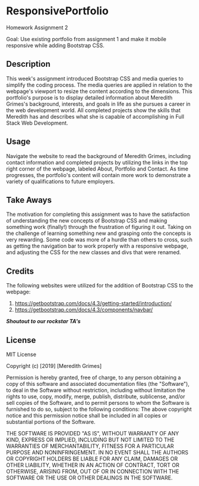 # ResponsivePortfolio

Homework Assignment 2

Goal: Use existing portfolio from assignment 1 and make it mobile responsive while adding Bootstrap CSS. 

## Description

This week's assignment introduced Bootstrap CSS and media queries to simplify the coding process. The media queries are applied in relation to the webpage's viewport to resize the content according to the dimensions.
This portfolio's purpose is to display detailed information about Meredith Grimes's background, interests, and goals in life as she pursues a career in the web development world. All completed projects show the skills that Meredith has and describes what she is capable of accomplishing in Full Stack Web Development.

## Usage 

Navigate the website to read the background of Meredith Grimes, including contact information and completed projects by utilizing the links in the top right corner of the webpage, labeled About, Portfolio and Contact. As time progresses, the portfolio's content will contain more work to demonstrate a variety of qualifications to future employers.

## Take Aways

The motivation for completing this assignment was to have the satisfaction of understanding the new concepts of Bootstrap CSS and making something work (finally!) through the frustration of figuring it out. Taking on the challenge of learning something new and grasping onto the concepts is very rewarding. Some code was more of a hurdle than others to cross, such as getting the navigation bar to work properly with a responsive webpage, and adjusting the CSS for the new classes and divs that were renamed.

## Credits

 The following websites were utilized for the addition of Bootstrap CSS to the webpage:

 1. https://getbootstrap.com/docs/4.3/getting-started/introduction/
 2. https://getbootstrap.com/docs/4.3/components/navbar/

 ***Shoutout to our rockstar TA's***

## License

MIT License

Copyright (c) [2019] [Meredith Grimes]

Permission is hereby granted, free of charge, to any person obtaining a copy of this software and associated documentation files (the "Software"), to deal in the Software without restriction, including without limitation the rights to use, copy, modify, merge, publish, distribute, sublicense, and/or sell copies of the Software, and to permit persons to whom the Software is furnished to do so, subject to the following conditions: The above copyright notice and this permission notice shall be included in all
copies or substantial portions of the Software.

THE SOFTWARE IS PROVIDED "AS IS", WITHOUT WARRANTY OF ANY KIND, EXPRESS OR IMPLIED, INCLUDING BUT NOT LIMITED TO THE WARRANTIES OF MERCHANTABILITY, FITNESS FOR A PARTICULAR PURPOSE AND NONINFRINGEMENT. IN NO EVENT SHALL THE
AUTHORS OR COPYRIGHT HOLDERS BE LIABLE FOR ANY CLAIM, DAMAGES OR OTHER LIABILITY, WHETHER IN AN ACTION OF CONTRACT, TORT OR OTHERWISE, ARISING FROM, OUT OF OR IN CONNECTION WITH THE SOFTWARE OR THE USE OR OTHER DEALINGS IN THE SOFTWARE.